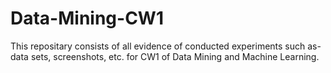 # Data-Mining-CW1

This repositary consists of all evidence of conducted experiments such as- data sets, screenshots, etc. for CW1 of Data Mining and Machine Learning.
